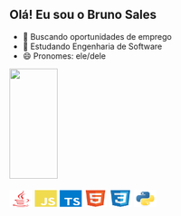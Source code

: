 ## Olá! Eu sou o Bruno Sales



- 🔭 Buscando oportunidades de emprego
- 🌱 Estudando Engenharia de Software
- 😄 Pronomes: ele/dele
 <!--
- 👯 I’m looking to collaborate on
- 🤔 I’m looking for help with ...
- 💬 Ask me about ...
- 📫 How to reach me: ...
- ⚡ Fun fact: ...
 -->


<div align=""> 

  <img width="41%" height="195px" src="https://github-readme-stats.vercel.app/api/top-langs/?username=bruno07sales&layout=compact&hide_border=true&title_color=9370DB&text_color=ff91a4&bg_color=0d1117" />
</div>



 <div aling= "" style="display: inline_block"><br>
   <img align="center" alt="Rafa-Js" height="30" width="40" src="https://raw.githubusercontent.com/devicons/devicon/master/icons/java/java-plain.svg">
  <img align="center" alt="Rafa-Js" height="30" width="40" src="https://raw.githubusercontent.com/devicons/devicon/master/icons/javascript/javascript-plain.svg">
  <img align="center" alt="Rafa-Ts" height="30" width="40" src="https://raw.githubusercontent.com/devicons/devicon/master/icons/typescript/typescript-plain.svg">
 
  <img align="center" alt="Rafa-HTML" height="30" width="40" src="https://raw.githubusercontent.com/devicons/devicon/master/icons/html5/html5-original.svg">
  <img align="center" alt="Rafa-CSS" height="30" width="40" src="https://raw.githubusercontent.com/devicons/devicon/master/icons/css3/css3-original.svg">
  <img align="center" alt="Rafa-Python" height="30" width="40" src="https://raw.githubusercontent.com/devicons/devicon/master/icons/python/python-original.svg">
  

